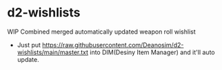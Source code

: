 # d2-wishlists
WIP Combined merged automatically updated weapon roll wishlist
- Just put https://raw.githubusercontent.com/Deanosim/d2-wishlists/main/master.txt into DIM(Desiny Item Manager) and it'll auto update.
